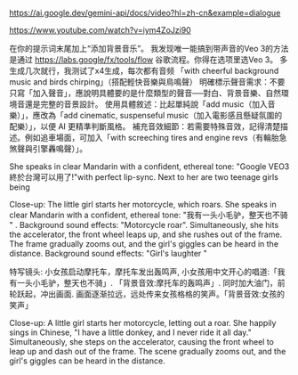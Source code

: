 
https://ai.google.dev/gemini-api/docs/video?hl=zh-cn&example=dialogue

https://www.youtube.com/watch?v=iym4ZoJzi90

在你的提示词末尾加上“添加背景音乐”。 我发现唯一能搞到带声音的Veo 3的方法是通过 https://labs.google/fx/tools/flow 谷歌流程。你得在选项里选Veo 3。 
多生成几次就行，我测试了x4生成，每次都有音频 
「with cheerful background music and birds chirping」（搭配輕快音樂與鳥鳴聲） 
明確標示聲音需求：不要只寫「加入聲音」，應說明具體要的是什麼類型的聲音──對白、背景音樂、自然環境音還是完整的音景設計。
使用具體敘述：比起單純說「add music（加入音樂）」，應改為「add cinematic, suspenseful music（加入電影感且懸疑氛圍的配樂）」，以便 AI 更精準判斷風格。
補充音效細節：若需要特殊音效，記得清楚描述。例如追車場面，可加入「with screeching tires and engine revs（有輪胎急煞聲與引擎轟鳴聲）」。



She speaks in clear Mandarin with a confident, ethereal tone: "Google VEO3終於台灣可以用了!"with perfect lip-sync. Next to her are two teenage girls being

Close-up: The little girl starts her motorcycle, which roars. She speaks in clear Mandarin with a confident, ethereal tone: "我有一头小毛驴，整天也不骑 " . Background sound effects: "Motorcycle roar". Simultaneously, she hits the accelerator, the front wheel leaps up, and she rushes out of the frame. The frame gradually zooms out, and the girl's giggles can be heard in the distance. Background sound effects: "Girl's laughter "


特写镜头: 小女孩启动摩托车，摩托车发出轰鸣声, 小女孩用中文开心的唱道:「我有一头小毛驴，整天也不骑」. 「背景音效:摩托车的轰鸣声」.
同时加大油门，前轮跃起，冲出画面.
画面逐渐拉远，远处传来女孩格格的笑声。「背景音效:女孩的笑声」


Close-up: A little girl starts her motorcycle, letting out a roar. She happily sings in Chinese, "I have a little donkey, and I never ride it all day."
Simultaneously, she steps on the accelerator, causing the front wheel to leap up and dash out of the frame.
The scene gradually zooms out, and the girl's giggles can be heard in the distance.
